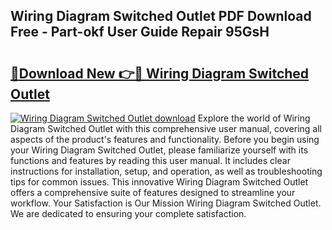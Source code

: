 ## Wiring Diagram Switched Outlet PDF Download Free - Part-okf User Guide Repair 95GsH

# <h2><a href="http://dfrpe8.blite.top/?on=Wiring+Diagram+Switched+Outlet">🔗Download New 👉🔴 Wiring Diagram Switched Outlet</a></h2>

[![Wiring Diagram Switched Outlet download](https://i.imgur.com/lujVjoI.png)](http://dfrpe8.blite.top/?on=Wiring+Diagram+Switched+Outlet)
Explore the world of Wiring Diagram Switched Outlet with this comprehensive user manual, covering all aspects of the product's features and functionality. Before you begin using your Wiring Diagram Switched Outlet, please familiarize yourself with its functions and features by reading this user manual. It includes clear instructions for installation, setup, and operation, as well as troubleshooting tips for common issues. This innovative Wiring Diagram Switched Outlet offers a comprehensive suite of features designed to streamline your workflow. Your Satisfaction is Our Mission Wiring Diagram Switched Outlet. We are dedicated to ensuring your complete satisfaction.
